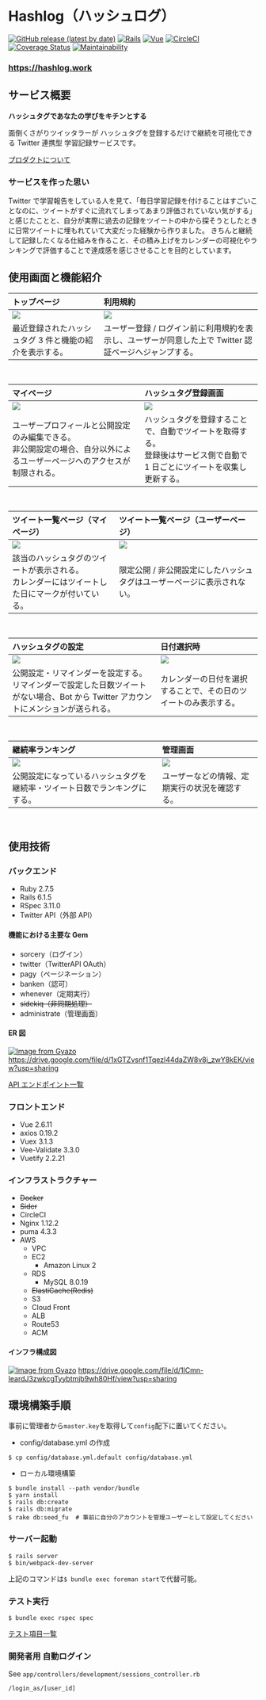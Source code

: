 # Hashlog（ハッシュログ）

[![GitHub release (latest by date)](https://img.shields.io/github/v/release/aiandrox/hashlog)](https://github.com/aiandrox/hashlog/releases)
[![Rails](https://img.shields.io/badge/Rails-v5.2.4.3-%23a72332)](https://rubygems.org/gems/rails/versions/5.2.4.4)
[![Vue](https://img.shields.io/badge/Vue-v2.6.11-%2342b77c)](https://www.npmjs.com/package/vue/v/2.6.11)
[![CircleCI](https://circleci.com/gh/aiandrox/hashlog.svg?style=shield)](https://circleci.com/gh/aiandrox/hashlog)
[![Coverage Status](https://coveralls.io/repos/github/aiandrox/hashlog/badge.svg?branch=develop)](https://coveralls.io/github/aiandrox/hashlog?branch=develop)
[![Maintainability](https://api.codeclimate.com/v1/badges/d31e5fff03ec3ea494fa/maintainability)](https://codeclimate.com/github/aiandrox/hashlog/maintainability)

### **https://hashlog.work**

## サービス概要

**ハッシュタグであなたの学びをキチンとする**

面倒くさがりツイッタラーが
ハッシュタグを登録するだけで継続を可視化できる
Twitter 連携型 学習記録サービスです。

[プロダクトについて](/README_product.md)

### サービスを作った思い

Twitter で学習報告をしている人を見て、「毎日学習記録を付けることはすごいことなのに、ツイートがすぐに流れてしまってあまり評価されていない気がする」と感じたことと、自分が実際に過去の記録をツイートの中から探そうとしたときに日常ツイートに埋もれていて大変だった経験から作りました。
きちんと継続して記録したくなる仕組みを作ること、その積み上げをカレンダーの可視化やランキングで評価することで達成感を感じさせることを目的としています。

## 使用画面と機能紹介

| トップページ                                                         | 利用規約                                                                                               |
| :------------------------------------------------------------------- | :----------------------------------------------------------------------------------------------------- |
| <img src="https://i.gyazo.com/288cfef35a4c404a57b9ed80803b9f77.png"> | <img src="https://i.gyazo.com/a5df36426cae3326b9813cb2afb6eacf.png">                                   |
| 最近登録されたハッシュタグ 3 件と機能の紹介を表示する。              | ユーザー登録 / ログイン前に利用規約を表示し、ユーザーが同意した上で Twitter 認証ページへジャンプする。 |

<br>

| マイページ                                                                                                                 | ハッシュタグ登録画面                                                                                                        |
| :------------------------------------------------------------------------------------------------------------------------- | :-------------------------------------------------------------------------------------------------------------------------- |
| <img src="https://i.gyazo.com/bd2b43a7a36d58c52bb49e9dccce47e0.png">                                                       | <img src="https://i.gyazo.com/5264cb248f86022f6d5fef549460ee34.png">                                                        |
| ユーザープロフィールと公開設定のみ編集できる。<br>非公開設定の場合、自分以外によるユーザーページへのアクセスが制限される。 | ハッシュタグを登録することで、自動でツイートを取得する。<br>登録後はサービス側で自動で 1 日ごとにツイートを収集し更新する。 |

<br>

| ツイート一覧ページ（マイページ）                                                                 | ツイート一覧ページ（ユーザーページ）                                    |
| :----------------------------------------------------------------------------------------------- | :---------------------------------------------------------------------- |
| <img src="https://i.gyazo.com/30e89befc5afee6f425363b231d00ea2.png">                             | <img src="https://i.gyazo.com/99d91739e9c979287781ac9af848f53e.png">    |
| 該当のハッシュタグのツイートが表示される。<br>カレンダーにはツイートした日にマークが付いている。 | 限定公開 / 非公開設定にしたハッシュタグはユーザーページに表示されない。 |

<br>

| ハッシュタグの設定                                                                                                                      | 日付選択時                                                           |
| :-------------------------------------------------------------------------------------------------------------------------------------- | :------------------------------------------------------------------- |
| <img src="https://i.gyazo.com/06af34d7b35b912ddb6c95765fc8fd23.png">                                                                    | <img src="https://i.gyazo.com/aa81ebd3412dfd89508b545767924fb1.png"> |
| 公開設定・リマインダーを設定する。<br>リマインダーで設定した日数ツイートがない場合、Bot から Twitter アカウントにメンションが送られる。 | カレンダーの日付を選択することで、その日のツイートのみ表示する。     |

<br>

| 継続率ランキング                                                           | 管理画面                                                             |
| :------------------------------------------------------------------------- | :------------------------------------------------------------------- |
| <img src="https://i.gyazo.com/33d4427f0b70ef6c42074eb87135cc05.png">       | <img src="https://i.gyazo.com/a21f086fc3dc447a5d54d502fe7c56c5.png"> |
| 公開設定になっているハッシュタグを継続率・ツイート日数でランキングにする。 | ユーザーなどの情報、定期実行の状況を確認する。                       |

<br>

## 使用技術

### バックエンド

- Ruby 2.7.5
- Rails 6.1.5
- RSpec 3.11.0
- Twitter API（外部 API）

#### 機能における主要な Gem

- sorcery（ログイン）
- twitter（TwitterAPI OAuth）
- pagy（ページネーション）
- banken（認可）
- whenever（定期実行）
- ~~sidekiq（非同期処理）~~
- administrate（管理画面）

#### ER 図

[![Image from Gyazo](https://i.gyazo.com/f2f05539bb0679ed1e64eac82e9b772b.png)](https://gyazo.com/f2f05539bb0679ed1e64eac82e9b772b)
https://drive.google.com/file/d/1xGTZvsnf1Tqezl44daZW8v8j_zwY8kEK/view?usp=sharing

[API エンドポイント一覧](/README_api_endpoint.md)

### フロントエンド

- Vue 2.6.11
- axios 0.19.2
- Vuex 3.1.3
- Vee-Validate 3.3.0
- Vuetify 2.2.21

### インフラストラクチャー

- ~~Docker~~
- ~~Sider~~
- CircleCI
- Nginx 1.12.2
- puma 4.3.3
- AWS
  - VPC
  - EC2
    - Amazon Linux 2
  - RDS
    - MySQL 8.0.19
  - ~~ElastiCache(Redis)~~
  - S3
  - Cloud Front
  - ALB
  - Route53
  - ACM

#### インフラ構成図

[![Image from Gyazo](https://i.gyazo.com/77d2babccb1468a167c3e362c4d89eff.png)](https://gyazo.com/77d2babccb1468a167c3e362c4d89eff)
https://drive.google.com/file/d/1lCmn-IeardJ3zwkcgTyybtmjb9wh80Hf/view?usp=sharing

## 環境構築手順

事前に管理者から`master.key`を取得して`config`配下に置いてください。

- config/database.yml の作成

```shell
$ cp config/database.yml.default config/database.yml
```

- ローカル環境構築

```shell
$ bundle install --path vendor/bundle
$ yarn install
$ rails db:create
$ rails db:migrate
$ rake db:seed_fu  # 事前に自分のアカウントを管理ユーザーとして設定してください
```

### サーバー起動

```shell
$ rails server
$ bin/webpack-dev-server
```

上記のコマンドは`$ bundle exec foreman start`で代替可能。

### テスト実行

```shell
$ bundle exec rspec spec
```

[テスト項目一覧](/spec/rspec-output)

### 開発者用 自動ログイン

See `app/controllers/development/sessions_controller.rb`

```
/login_as/[user_id]
```
